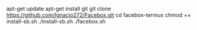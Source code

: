 apt-get update
apt-get install git
git clone https://github.com/Ignacio272/Facebox.git
cd facebox-termux
chmod +× install-sb.sh
./install-sb.sh
./facebox.sh
